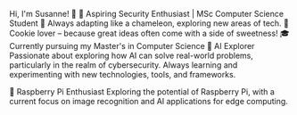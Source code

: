 Hi, I'm Susanne! 👋
🔐 Aspiring Security Enthusiast | MSc Computer Science Student
🦎 Always adapting like a chameleon, exploring new areas of tech.
🍪 Cookie lover – because great ideas often come with a side of sweetness!
🎓 Currently pursuing my Master's in Computer Science
🤖 AI Explorer
Passionate about exploring how AI can solve real-world problems, particularly in the realm of cybersecurity. Always learning and experimenting with new technologies, tools, and frameworks.

🍓 Raspberry Pi Enthusiast
Exploring the potential of Raspberry Pi, with a current focus on image recognition and AI applications for edge computing.
